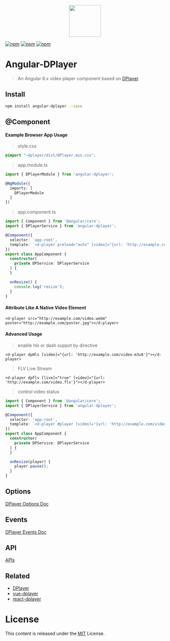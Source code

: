 <p align="center">
  <img src="https://i.imgur.com/Ku8opUv.png" width="100">
</p>

[![npm](https://img.shields.io/npm/v/angular-dplayer.svg)](https://www.npmjs.com/package/angular-dplayer)
[![npm](https://img.shields.io/npm/l/angular-dplayer.svg)](https://github.com/MoePlayer/angular-moeplayer/blob/master/LICENSE)
[![npm](https://img.shields.io/npm/dt/angular-dplayer.svg)](https://www.npmjs.com/package/angular-dplayer)

# Angular-DPlayer

> An Angular 6.x video player component based on [DPlayer](https://github.com/DIYgod/DPlayer).

## Install

```bash
npm install angular-dplayer --save
```

## @Component

#### Example Browser App Usage

> style.css
```css
@import "~dplayer/dist/DPlayer.min.css";
```

> app.module.ts
```typescript
import { DPlayerModule } from 'angular-dplayer';

@NgModule({
  imports: [
    DPlayerModule
  ]
})
```

> app.component.ts
```typescript
import { Component } from '@angular/core';
import { DPlayerService } from 'angular-dplayer';

@Component({
  selector: 'app-root',
  template: `<d-player preload="auto" [video]="{url: 'http://example.com/video.mp4'}" [(volume)]="volume" (resize)="onResize()"></d-player>`
})
export class AppComponent {
  constructor(
    private DPService: DPlayerService
  ) {
  }

  onResize() {
    console.log('resize');
  }
}

```

#### Attribute Like A Native Video Element

```angular2html
<d-player src="http://example.com/video.webm" poster="http://example.com/poster.jpg"></d-player>
```

#### Advanced Usage

> enable hls or dash suppot by directive

```angular2html
<d-player dpHls [video]="{url: 'http://example.com/video.m3u8'}"></d-player>
```

> FLV Live Stream

```angular2html
<d-player dpFlv [live]="true" [video]="{url: 'http://example.com/video.flv'}"></d-player>
```

> control video status

```typescript
import { Component } from '@angular/core';
import { DPlayerService } from 'angular-dplayer';

@Component({
  selector: 'app-root',
  template: `<d-player #player [video]="{url: 'http://example.com/video.mp4'}" (resize)="onResize(player)"></d-player>`
})
export class AppComponent {
  constructor(
    private DPService: DPlayerService
  ) {
  }

  onResize(player) {
    player.pause();
  }
}
```

## Options
[DPlayer Options Doc](http://dplayer.js.org/#/home?id=options)

## Events
[DPlayer Events Doc](http://dplayer.js.org/#/home?id=event-binding)

## API
[APIs](http://dplayer.js.org/#/home?id=api)

## Related
- [DPlayer](https://github.com/DIYgod/DPlayer)
- [vue-dplayer](https://github.com/MoePlayer/vue-dplayer)
- [react-dplayer](https://github.com/MoePlayer/react-dplayer)

# License

This content is released under the [MIT](http://opensource.org/licenses/MIT) License.
